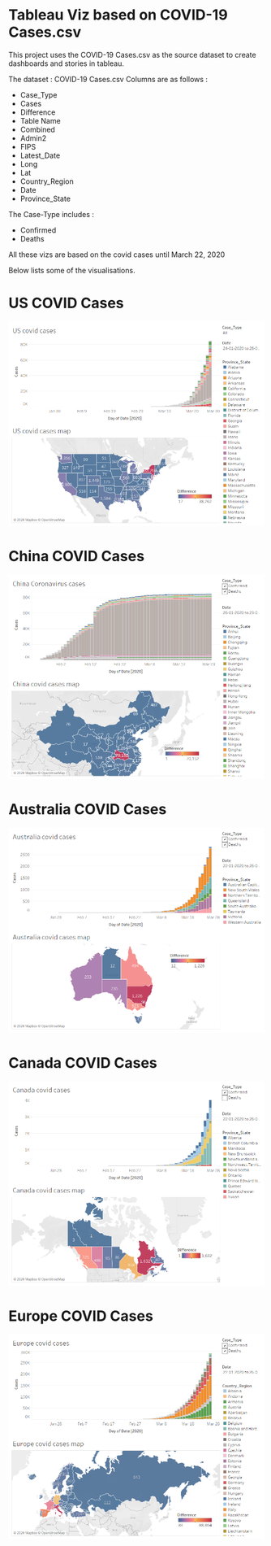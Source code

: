 # Tableau Viz based on COVID-19 Cases.csv

This project uses the COVID-19 Cases.csv as the source dataset to create dashboards and stories in tableau.

The dataset : COVID-19 Cases.csv
Columns are as follows :
* Case_Type
* Cases
* Difference
* Table Name
* Combined
* Admin2
* FIPS
* Latest_Date
* Long
* Lat
* Country_Region
* Date
* Province_State


The Case-Type includes :
* Confirmed
* Deaths


All these vizs are based on the covid cases until March 22, 2020

Below lists some of the visualisations.

# US COVID Cases

![current](https://github.com/abhijithremesh/Tableau-portfolio/blob/master/COVID-19%20Cases_2/tableau%20viz/images/US%20covid%20cases%20report.png)

# China COVID Cases

![current](https://github.com/abhijithremesh/Tableau-portfolio/blob/master/COVID-19%20Cases_2/tableau%20viz/images/China%20covid%20case%20report.png)

# Australia COVID Cases

![current](https://github.com/abhijithremesh/Tableau-portfolio/blob/master/COVID-19%20Cases_2/tableau%20viz/images/Australia%20covid%20case%20report.png)

# Canada COVID Cases

![current](https://github.com/abhijithremesh/Tableau-portfolio/blob/master/COVID-19%20Cases_2/tableau%20viz/images/Canada%20covid%20cases%20report.png)

# Europe COVID Cases

![current](https://github.com/abhijithremesh/Tableau-portfolio/blob/master/COVID-19%20Cases_2/tableau%20viz/images/Europe%20covid%20case%20report.png)





